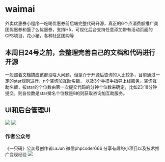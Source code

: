 # waimai
外卖优惠券小程序—吃喝优惠券前后端完整代码开源，真正的6个点消费额推广美团优惠券和饿了么优惠券，支持H5，可视化后台支持任意添加带有活动页面的CPS项目，花小猪，各种社区团购等

## 本周日24号之前，会整理完善自己的文档和代码进行开源

一般照着文档搞应该都没啥大问题，但是介于开源后咨询的人比较多，目前通过一定的star规则进行，n个咨询加互助名额， 以及3个手摸手指导上线服务。咨询互助名额，按star的个位数由第一次提交代码的分钟个位数来确定，比如23:18分钟提交，则各位数是star排名个位数是8的则获取咨询加互助服务。

## UI和后台管理UI

<img src="https://7.dusays.com/2021/01/18/42a1b557bb89a.jpg"/>

<img src="https://7.dusays.com/2021/01/18/1af0c2f3d02ee.png" />


 ### 作者公众号
 
《一只码》公众号创作者LaJun 微信phpcoder666 分享有趣的小项目以及技术推广变现经验
<img src="https://leijun-common.oss-cn-shenzhen.aliyuncs.com/one-coder.png"/>
